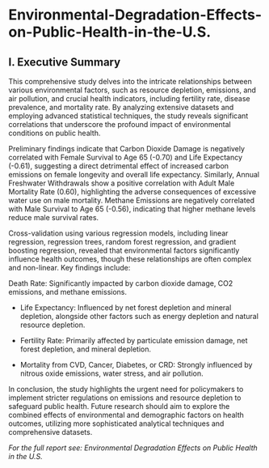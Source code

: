 # Environmental-Degradation-Effects-on-Public-Health-in-the-U.S.
## I. Executive Summary ##

This comprehensive study delves into the intricate relationships between various environmental factors, such as resource depletion, emissions, and air pollution, and crucial health indicators, including fertility rate, disease prevalence, and mortality rate. By analyzing extensive datasets and employing advanced statistical techniques, the study reveals significant correlations that underscore the profound impact of environmental conditions on public health.

Preliminary findings indicate that Carbon Dioxide Damage is negatively correlated with Female Survival to Age 65 (-0.70) and Life Expectancy (-0.61), suggesting a direct detrimental effect of increased carbon emissions on female longevity and overall life expectancy. Similarly, Annual Freshwater Withdrawals show a positive correlation with Adult Male Mortality Rate (0.60), highlighting the adverse consequences of excessive water use on male mortality. Methane Emissions are negatively correlated with Male Survival to Age 65 (-0.56), indicating that higher methane levels reduce male survival rates.

Cross-validation using various regression models, including linear regression, regression trees, random forest regression, and gradient boosting regression, revealed that environmental factors significantly influence health outcomes, though these relationships are often complex and non-linear. Key findings include:

Death Rate: Significantly impacted by carbon dioxide damage, CO2 emissions, and methane emissions.

* Life Expectancy: Influenced by net forest depletion and mineral depletion, alongside other factors such as energy depletion and natural resource depletion.

* Fertility Rate: Primarily affected by particulate emission damage, net forest depletion, and mineral depletion.

* Mortality from CVD, Cancer, Diabetes, or CRD: Strongly influenced by nitrous oxide emissions, water stress, and air pollution.

In conclusion, the study highlights the urgent need for policymakers to implement stricter regulations on emissions and resource depletion to safeguard public health. Future research should aim to explore the combined effects of environmental and demographic factors on health outcomes, utilizing more sophisticated analytical techniques and comprehensive datasets.

*For the full report see: Environmental Degradation Effects on Public Health in the U.S.*
